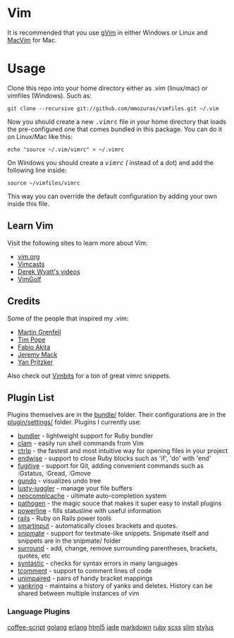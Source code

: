 # Vim

It is recommended that you use [gVim](http://www.vim.org/download.php#pc) in either Windows or Linux and [MacVim](https://github.com/b4winckler/macvim/downloads) for Mac.

# Usage

Clone this repo into your home directory either as .vim (linux/mac) or
vimfiles (Windows). Such as:

    git clone --recursive git://github.com/mmozuras/vimfiles.git ~/.vim

Now you should create a new <tt>.vimrc</tt> file in your home directory that
loads the pre-configured one that comes bundled in this package. You can do it
on Linux/Mac like this:

    echo "source ~/.vim/vimrc" > ~/.vimrc

On Windows you should create a <tt>_vimrc</tt> (_ instead of a dot) and add
the following line inside:

    source ~/vimfiles/vimrc

This way you can override the default configuration by adding your own inside
this file.

## Learn Vim

Visit the following sites to learn more about Vim:

* [vim.org](http://www.vim.org/)
* [Vimcasts](http://vimcasts.org)
* [Derek Wyatt's videos](http://www.derekwyatt.org/vim/vim-tutorial-videos/)
* [VimGolf](http://vimgolf.com/)

## Credits

Some of the people that inspired my .vim:

* [Martin Grenfell](https://github.com/scrooloose)
* [Tim Pope](https://github.com/tpope)
* [Fabio Akita](https://github.com/akitaonrails)
* [Jeremy Mack](https://github.com/mutewinter)
* [Yan Pritzker](https://github.com/skwp)

Also check out [Vimbits](http://vimbits.com) for a ton of great vimrc snippets.

## Plugin List

Plugins themselves are in the [bundle/](https://github.com/mmozuras/vimfiles/tree/master/bundle) folder. Their configurations are in the [plugin/settings/](https://github.com/mmozuras/vimfiles/tree/master/plugin/settings) folder. Plugins I currently use:

* [bundler](https://github.com/tpope/vim-bundler) - lightweight support for Ruby bundler
* [clam](https://github.com/sjl/clam.vim) - easily run shell commands from Vim
* [ctrlp](https://github.com/kien/ctrlp.vim) - the fastest and most intuitive way for opening files in your project
* [endwise](http://www.vim.org/scripts/script.php?script_id=2386) - support to close Ruby blocks such as 'if', 'do' with 'end'
* [fugitive](http://www.vim.org/scripts/script.php?script_id=2975) - support for Git, adding convenient commands such as :Gstatus, :Gread, :Gmove
* [gundo](http://www.vim.org/scripts/script.php?script_id=3304) - visualizes undo tree
* [lusty-juggler](http://www.vim.org/scripts/script.php?script_id=2050) - manage your file buffers
* [neocomplcache](neocomplcach://github.com/Shougo/neocomplcachec) - ultimate auto-completion system
* [pathogen](http://www.vim.org/scripts/script.php?script_id=2332) - the magic souce that makes it super easy to install plugins
* [powerline](http://https://github.com/Lokaltog/vim-powerline) - fills statusline with useful information
* [rails](https://github.com/tpope/vim-rails) - Ruby on Rails power tools
* [smartinput](https://github.com/kana/vim-smartinput) - automatically closes brackets and quotes.
* [snipmate](https://github.com/akitaonrails/snipmate.vim) - support for textmate-like snippets. Snipmate itself and snippets are in the snipmate/ folder
* [surround](http://www.vim.org/scripts/script.php?script_id=1697) - add, change, remove surrounding parentheses, brackets, quotes, etc
* [syntastic](http://www.vim.org/scripts/script.php?script_id=2736) - checks for syntax errors in many languages
* [tcomment](https://github.com/tomtom/tcomment_vim) - support to comment lines of code
* [unimpaired](https://github.com/tpope/vim-unimpaired) - pairs of handy bracket mappings
* [yankring](http://www.vim.org/scripts/script.php?script_id=1234) - maintains a history of yanks and deletes. History can be shared between multiple instances of vim

### Language Plugins

[coffee-script](https://github.com/kchmck/vim-coffee-script)
[golang](https://github.com/uggedal/go-vim)
[erlang](https://github.com/jimenezrick/vimerl)
[html5](https://github.com/othree/html5.vim)
[jade](https://github.com/digitaltoad/vim-jade)
[markdown](http://www.vim.org/scripts/script.php?script_id=1242)
[ruby](https://github.com/vim-ruby/vim-ruby/wiki)
[scss](https://github.com/cakebaker/scss-syntax.vim)
[slim](https://github.com/bbommarito/vim-slim)
[stylus](https://github.com/wavded/vim-stylus)
